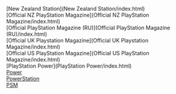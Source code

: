 [New Zealand Station](New Zealand Station/index.html)<br>
[Official NZ PlayStation Magazine](Official NZ PlayStation Magazine/index.html)<br>
[Official PlayStation Magazine (RU)](Official PlayStation Magazine (RU)/index.html)<br>
[Official UK Playstation Magazine](Official UK Playstation Magazine/index.html)<br>
[Official US PlayStation Magazine](Official US PlayStation Magazine/index.html)<br>
[PlayStation Power](PlayStation Power/index.html)<br>
[Power](Power/index.html)<br>
[PowerStation](PowerStation/index.html)<br>
[PSM](PSM/index.html)<br>
